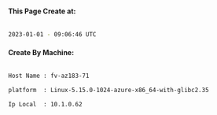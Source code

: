 
   
#### This Page Create at:

```bash

2023-01-01 - 09:06:46 UTC

```

#### Create By Machine:

```bash

Host Name : fv-az183-71

platform  : Linux-5.15.0-1024-azure-x86_64-with-glibc2.35

Ip Local  : 10.1.0.62

```


